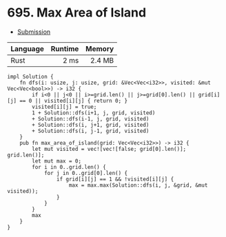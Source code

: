 # 695. Max Area of Island
- [Submission](https://leetcode.com/submissions/detail/1263963844/)

| Language | Runtime | Memory |
| :-       |       -:|      -:|
| Rust | 2 ms | 2.4 MB |
```
impl Solution {
    fn dfs(i: usize, j: usize, grid: &Vec<Vec<i32>>, visited: &mut Vec<Vec<bool>>) -> i32 {
        if i<0 || j<0 || i>=grid.len() || j>=grid[0].len() || grid[i][j] == 0 || visited[i][j] { return 0; }
        visited[i][j] = true;
        1 + Solution::dfs(i+1, j, grid, visited)
        + Solution::dfs(i-1, j, grid, visited)
        + Solution::dfs(i, j+1, grid, visited)
        + Solution::dfs(i, j-1, grid, visited)
    }
    pub fn max_area_of_island(grid: Vec<Vec<i32>>) -> i32 {
        let mut visited = vec![vec![false; grid[0].len()]; grid.len()];
        let mut max = 0;
        for i in 0..grid.len() {
            for j in 0..grid[0].len() {
                if grid[i][j] == 1 && !visited[i][j] {
                    max = max.max(Solution::dfs(i, j, &grid, &mut visited));
                }
            }
        }
        max
    }
}
```
